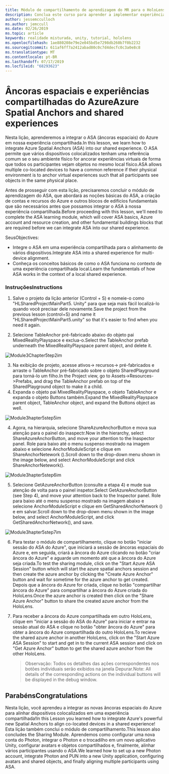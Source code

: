 ```yaml
---
title: Módulo de compartilhamento de aprendizagem do MR para o HoloLens 2
description: Conclua este curso para aprender a implementar experiências compartilhadas de vários usuários em um aplicativo do HoloLens 2.
author: jessemcculloch
ms.author: jemccull
ms.date: 02/26/2019
ms.topic: article
keywords: realidade misturada, unity, tutorial, hololens
ms.openlocfilehash: 1ae880208e79e2e045bd5e7298db260b7f0b2232
ms.sourcegitcommit: 611af6ff7a2412abad80c0c7d4decfc0c3a0e8c8
ms.translationtype: MT
ms.contentlocale: pt-BR
ms.lasthandoff: 07/17/2019
ms.locfileid: "68293623"
---
```

# <a name="azure-spatial-anchors-and-shared-experiences"></a><span data-ttu-id="f335b-104">Âncoras espaciais e experiências compartilhadas do Azure</span><span class="sxs-lookup"><span data-stu-id="f335b-104">Azure Spatial Anchors and shared experiences</span></span>

<span data-ttu-id="f335b-105">Nesta lição, aprenderemos a integrar o ASA (âncoras espaciais) do Azure em nossa experiência compartilhada.</span><span class="sxs-lookup"><span data-stu-id="f335b-105">In this lesson, we learn how to integrate Azure Spatial Anchors (ASA) into our shared experience.</span></span> <span data-ttu-id="f335b-106">O ASA permite que vários dispositivos colocalizados tenham uma referência comum se o seu ambiente físico for ancorar experiências virtuais de forma que todos os participantes vejam objetos no mesmo local físico.</span><span class="sxs-lookup"><span data-stu-id="f335b-106">ASA allows multiple co-located devices to have a common reference if their physical environment is to anchor virtual experiences such that all participants see objects in the same physical place.</span></span>

<span data-ttu-id="f335b-107">Antes de prosseguir com esta lição, precisaremos concluir o módulo de aprendizagem do ASA, que abordará as noções básicas do ASA, a criação de contas e recursos do Azure e outros blocos de edifícios fundamentais que são necessários antes que possamos integrar o ASA à nossa experiência compartilhada.</span><span class="sxs-lookup"><span data-stu-id="f335b-107">Before proceeding with this lesson, we'll need to complete the ASA learning module, which will cover ASA basics, Azure account and resource creation, and other fundamental buildings blocks that are required before we can integrate ASA into our shared experience.</span></span>

<span data-ttu-id="f335b-108">Seus</span><span class="sxs-lookup"><span data-stu-id="f335b-108">Objectives:</span></span>

- <span data-ttu-id="f335b-109">Integre o ASA em uma experiência compartilhada para o alinhamento de vários dispositivos.</span><span class="sxs-lookup"><span data-stu-id="f335b-109">Integrate ASA into a shared experience for multi-device alignment.</span></span>
- <span data-ttu-id="f335b-110">Conheça os conceitos básicos de como o ASA funciona no contexto de uma experiência compartilhada local.</span><span class="sxs-lookup"><span data-stu-id="f335b-110">Learn the fundamentals of how ASA works in the context of a local shared experience.</span></span>

### <a name="instructions"></a><span data-ttu-id="f335b-111">Instruções</span><span class="sxs-lookup"><span data-stu-id="f335b-111">Instructions</span></span>

1. <span data-ttu-id="f335b-112">Salve o projeto da lição anterior (Control + S) e nomeie-o como "HLSharedProjectMainPart5. Unity" para que seja mais fácil localizá-lo quando você precisar dele novamente.</span><span class="sxs-lookup"><span data-stu-id="f335b-112">Save the project from the previous lesson (control+S) and name it "HLSharedProjectMainPart5.unity" so that it's easier to find when you need it again.</span></span>

2. <span data-ttu-id="f335b-113">Selecione TableAnchor pré-fabricado abaixo do objeto pai MixedRealityPlayspace e exclua-o.</span><span class="sxs-lookup"><span data-stu-id="f335b-113">Select the TableAnchor prefab underneath the MixedRealityPlayspace parent object, and delete it.</span></span>

![Module3Chapter5tep2im](images/module3chapter5step2im.PNG)

3.  <span data-ttu-id="f335b-115">Na exibição de projeto, acesse ativos-> recursos-> pré-fabricados e arraste o TableAnchor pré-fabricado sobre o objeto SharedPlayground para torná-lo um filho.</span><span class="sxs-lookup"><span data-stu-id="f335b-115">In the Project view, go to Assets->Resources->Prefabs, and drag the TableAnchor prefab on top of the SharedPlayground object to make it a child.</span></span>
4.  <span data-ttu-id="f335b-116">Expanda o objeto pai MixedRealityPlayspace, o objeto TableAnchor e expanda o objeto Buttons também.</span><span class="sxs-lookup"><span data-stu-id="f335b-116">Expand the MixedRealityPlayspace parent object, TableAnchor object, and expand the Buttons object as well.</span></span> 

![Module3hapter5step5im](images/module3chapter5step5im.PNG)

4. <span data-ttu-id="f335b-118">Agora, na hierarquia, selecione ShareAzureAnchorButton e mova sua atenção para o painel do inaspectr.</span><span class="sxs-lookup"><span data-stu-id="f335b-118">Now in the hierarchy, select ShareAzureAnchorButton, and move your attention to the Inaspector panel.</span></span> <span data-ttu-id="f335b-119">Role para baixo até o menu suspenso mostrado na imagem abaixo e selecione AnchorModuleScript e clique em ShareAnchorNetework ().</span><span class="sxs-lookup"><span data-stu-id="f335b-119">Scroll down to the drop-down menu shown in the image below, and select AnchorModuleScript and click ShareAnchorNetework().</span></span>

![Module3hapter5step6im](images/module3chapter5step6im.PNG)

5. <span data-ttu-id="f335b-121">Selecione GetAzureAnchorButton (consulte a etapa 4) e mude sua atenção de volta para o painel inspetor.</span><span class="sxs-lookup"><span data-stu-id="f335b-121">Select GetAzureAnchorButton (see Step 4), and move your attention back to the Inspector panel.</span></span> <span data-ttu-id="f335b-122">Role para baixo até o menu suspenso mostrado na imagem abaixo e selecione AnchorModuleScript e clique em GetSharedAnchorNetwork () e em salvar.</span><span class="sxs-lookup"><span data-stu-id="f335b-122">Scroll down to the drop-down menu shown in the image below, and select AnchorModuleScript, and click GetSharedAnchorNetwork(), and save.</span></span>

![Module3hapter5step7im](images/module3chapter5step7im.PNG)

6. <span data-ttu-id="f335b-124">Para testar o módulo de compartilhamento, clique no botão "iniciar sessão do ASA do Azure", que iniciará a sessão de âncoras espaciais do Azure e, em seguida, criará a âncora do Azure clicando no botão "criar âncora do Azure" e aguarde um momento até que a âncora do Azure seja criada.</span><span class="sxs-lookup"><span data-stu-id="f335b-124">To test the sharing module, click on the "Start Azure ASA Session" button which will start the azure spatial anchors session and then create the azure anchor by clicking the "Create Azure Anchor" button and wait for sometime for the azure anchor to get created.</span></span> <span data-ttu-id="f335b-125">Depois que a âncora do Azure for criada, clique no botão "compartilhar âncora do Azure" para compartilhar a âncora do Azure criada do HoloLens.</span><span class="sxs-lookup"><span data-stu-id="f335b-125">Once the azure anchor is created then click on the "Share Azure Anchor" button to share the created azure anchor from the HoloLens.</span></span>

7. <span data-ttu-id="f335b-126">Para receber a âncora do Azure compartilhada em outro HoloLens, clique em "iniciar a sessão do ASA do Azure" para iniciar e entrar na sessão atual do ASA e clique no botão "obter âncora do Azure" para obter a âncora do Azure compartilhada do outro HoloLens.</span><span class="sxs-lookup"><span data-stu-id="f335b-126">To recieve the shared azure anchor in another HoloLens, click on the "Start Azure ASA Session" to start and get in to the current ASA session and click on "Get Azure Anchor" button to get the shared azure anchor from the other HoloLens.</span></span>

   > <span data-ttu-id="f335b-127">Observação: Todos os detalhes das ações correspondentes nos botões individuais serão exibidos na janela Depurar.</span><span class="sxs-lookup"><span data-stu-id="f335b-127">Note: All details of the corresponding actions on the individual buttons will be displayed in the debug window.</span></span>

## <a name="congratulations"></a><span data-ttu-id="f335b-128">Parabéns</span><span class="sxs-lookup"><span data-stu-id="f335b-128">Congratulations</span></span>

<span data-ttu-id="f335b-129">Nesta lição, você aprendeu a integrar as novas âncoras espaciais do Azure para alinhar dispositivos colocalizados em uma experiência compartilhada!</span><span class="sxs-lookup"><span data-stu-id="f335b-129">In this Lesson you learned how to integrate Azure's powerful new Spatial Anchors to align co-located devices in a shared experience!</span></span> <span data-ttu-id="f335b-130">Esta lição também conclui o módulo de compartilhamento.</span><span class="sxs-lookup"><span data-stu-id="f335b-130">This lesson also concludes the Sharing Module.</span></span> <span data-ttu-id="f335b-131">Aprendemos como configurar uma nova conta do Photon, integrar o Photon e o trocadilho em um novo aplicativo Unity, configurar avatars e objetos compartilhados e, finalmente, alinhar vários participantes usando o ASA.</span><span class="sxs-lookup"><span data-stu-id="f335b-131">We learned how to set up a new Photon account, integrate Photon and PUN into a new Unity application, configuring avatars and shared objects, and finally aligning multiple participants using ASA.</span></span> 


